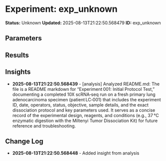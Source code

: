 # Experiment: exp_unknown

**Status:** Unknown
**Updated:** 2025-08-13T21:22:50.568479
**ID:** exp_unknown

## Parameters

## Results

## Insights

- **2025-08-13T21:22:50.568439** - [analysis] Analyzed README.md: The file is a README markdown for “Experiment 001: Initial Protocol Test,” documenting a completed 10X scRNA‑seq run on a fresh primary lung adenocarcinoma specimen (patient LC‑001) that includes the experiment ID, date, operators, status, objective, sample details, and the exact dissociation protocol and key parameters used. It serves as a concise record of the experimental design, reagents, and conditions (e.g., 37 °C enzymatic digestion with the Miltenyi Tumor Dissociation Kit) for future reference and troubleshooting.

## Change Log

- **2025-08-13T21:22:50.568448** - Added insight from analysis
